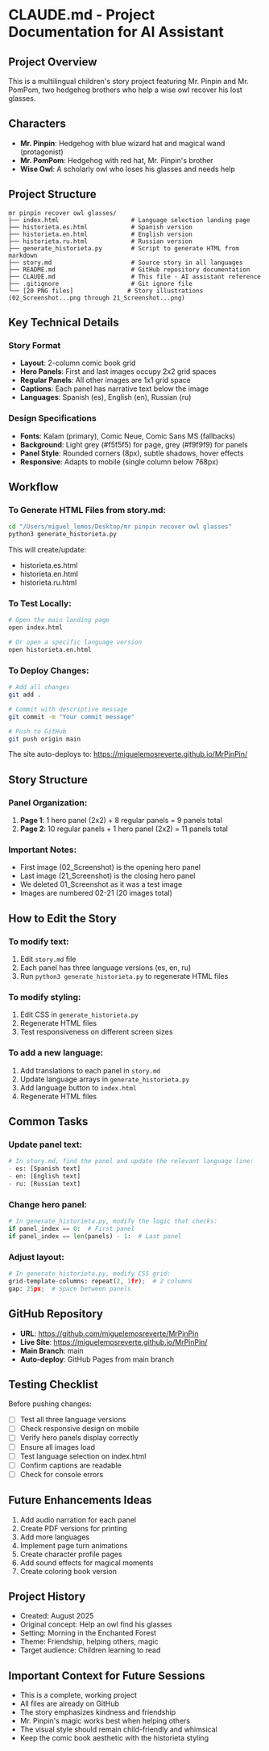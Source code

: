 # CLAUDE.md - Project Documentation for AI Assistant

## Project Overview

This is a multilingual children's story project featuring Mr. Pinpin and Mr. PomPom, two hedgehog brothers who help a wise owl recover his lost glasses.

## Characters

- **Mr. Pinpin**: Hedgehog with blue wizard hat and magical wand (protagonist)
- **Mr. PomPom**: Hedgehog with red hat, Mr. Pinpin's brother
- **Wise Owl**: A scholarly owl who loses his glasses and needs help

## Project Structure

```
mr pinpin recover owl glasses/
├── index.html                    # Language selection landing page
├── historieta.es.html            # Spanish version
├── historieta.en.html            # English version
├── historieta.ru.html            # Russian version
├── generate_historieta.py        # Script to generate HTML from markdown
├── story.md                      # Source story in all languages
├── README.md                     # GitHub repository documentation
├── CLAUDE.md                     # This file - AI assistant reference
├── .gitignore                    # Git ignore file
└── [20 PNG files]               # Story illustrations (02_Screenshot...png through 21_Screenshot...png)
```

## Key Technical Details

### Story Format
- **Layout**: 2-column comic book grid
- **Hero Panels**: First and last images occupy 2x2 grid spaces
- **Regular Panels**: All other images are 1x1 grid space
- **Captions**: Each panel has narrative text below the image
- **Languages**: Spanish (es), English (en), Russian (ru)

### Design Specifications
- **Fonts**: Kalam (primary), Comic Neue, Comic Sans MS (fallbacks)
- **Background**: Light grey (#f5f5f5) for page, grey (#f9f9f9) for panels
- **Panel Style**: Rounded corners (8px), subtle shadows, hover effects
- **Responsive**: Adapts to mobile (single column below 768px)

## Workflow

### To Generate HTML Files from story.md:

```bash
cd "/Users/miguel_lemos/Desktop/mr pinpin recover owl glasses"
python3 generate_historieta.py
```

This will create/update:
- historieta.es.html
- historieta.en.html
- historieta.ru.html

### To Test Locally:

```bash
# Open the main landing page
open index.html

# Or open a specific language version
open historieta.en.html
```

### To Deploy Changes:

```bash
# Add all changes
git add .

# Commit with descriptive message
git commit -m "Your commit message"

# Push to GitHub
git push origin main
```

The site auto-deploys to: https://miguelemosreverte.github.io/MrPinPin/

## Story Structure

### Panel Organization:
1. **Page 1**: 1 hero panel (2x2) + 8 regular panels = 9 panels total
2. **Page 2**: 10 regular panels + 1 hero panel (2x2) = 11 panels total

### Important Notes:
- First image (02_Screenshot) is the opening hero panel
- Last image (21_Screenshot) is the closing hero panel
- We deleted 01_Screenshot as it was a test image
- Images are numbered 02-21 (20 images total)

## How to Edit the Story

### To modify text:
1. Edit `story.md` file
2. Each panel has three language versions (es, en, ru)
3. Run `python3 generate_historieta.py` to regenerate HTML files

### To modify styling:
1. Edit CSS in `generate_historieta.py`
2. Regenerate HTML files
3. Test responsiveness on different screen sizes

### To add a new language:
1. Add translations to each panel in `story.md`
2. Update language arrays in `generate_historieta.py`
3. Add language button to `index.html`
4. Regenerate HTML files

## Common Tasks

### Update panel text:
```python
# In story.md, find the panel and update the relevant language line:
- es: [Spanish text]
- en: [English text]
- ru: [Russian text]
```

### Change hero panel:
```python
# In generate_historieta.py, modify the logic that checks:
if panel_index == 0:  # First panel
if panel_index == len(panels) - 1:  # Last panel
```

### Adjust layout:
```python
# In generate_historieta.py, modify CSS grid:
grid-template-columns: repeat(2, 1fr);  # 2 columns
gap: 25px;  # Space between panels
```

## GitHub Repository

- **URL**: https://github.com/miguelemosreverte/MrPinPin
- **Live Site**: https://miguelemosreverte.github.io/MrPinPin/
- **Main Branch**: main
- **Auto-deploy**: GitHub Pages from main branch

## Testing Checklist

Before pushing changes:
- [ ] Test all three language versions
- [ ] Check responsive design on mobile
- [ ] Verify hero panels display correctly
- [ ] Ensure all images load
- [ ] Test language selection on index.html
- [ ] Confirm captions are readable
- [ ] Check for console errors

## Future Enhancements Ideas

1. Add audio narration for each panel
2. Create PDF versions for printing
3. Add more languages
4. Implement page turn animations
5. Create character profile pages
6. Add sound effects for magical moments
7. Create coloring book version

## Project History

- Created: August 2025
- Original concept: Help an owl find his glasses
- Setting: Morning in the Enchanted Forest
- Theme: Friendship, helping others, magic
- Target audience: Children learning to read

## Important Context for Future Sessions

- This is a complete, working project
- All files are already on GitHub
- The story emphasizes kindness and friendship
- Mr. Pinpin's magic works best when helping others
- The visual style should remain child-friendly and whimsical
- Keep the comic book aesthetic with the historieta styling